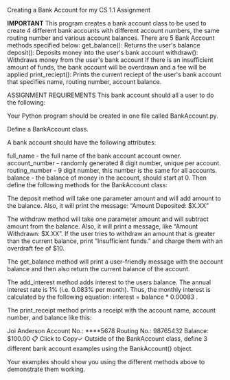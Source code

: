 Creating a Bank Account for my CS 1.1 Assignment

**IMPORTANT**
This program creates a bank account class to be used to create 4 different bank accounts with different account numbers, the same routing number and various account balances. There are 5 Bank Account methods specified below:
get_balance(): Returns the user's balance
deposit(): Deposits money into the user's bank account
withdraw(): Withdraws money from the user's bank account
    If there is an insufficient amount of funds, the bank account will be overdrawn and a fee will be applied
print_reciept(): Prints the current reciept of the user's bank account that specifies name, routing number, account balance.



ASSIGNMENT REQUIREMENTS
This bank account should all a user to do the following:

Your Python program should be created in one file called BankAccount.py.

Define a BankAccount class.

A bank account should have the following attributes:

full_name - the full name of the bank account account owner.
account_number - randomly generated 8 digit number, unique per account.
routing_number - 9 digit number, this number is the same for all accounts.
balance - the balance of money in the account, should start at 0.
Then define the following methods for the BankAccount class:

The deposit method will take one parameter amount and will add amount to the balance. Also, it will print the message: “Amount Deposited: $X.XX”

The withdraw method will take one parameter amount and will subtract amount from the balance. Also, it will print a message, like “Amount Withdrawn: $X.XX”. If the user tries to withdraw an amount that is greater than the current balance, print ”Insufficient funds.” and charge them with an overdraft fee of $10.

The get_balance method will print a user-friendly message with the account balance and then also return the current balance of the account.

The add_interest method adds interest to the users balance. The annual interest rate is 1% (i.e. 0.083% per month). Thus, the monthly interest is calculated by the following equation: interest = balance *  0.00083 .

The print_receipt method prints a receipt with the account name, account number, and balance like this:

Joi Anderson
Account No.: ****5678
Routing No.: 98765432
Balance: $100.00 
📋 Click to Copy✓
Outside of the BankAccount class, define 3 different bank account examples using the BankAccount() object.

Your examples should show you using the different methods above to demonstrate them working.